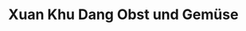 ---
title: "Xuan Khu Dang Obst und Gemüse"
url: /bad-belzig/xuan-khu-dang-obst-und-gemuese/
shop: Gemüse & Obst
---